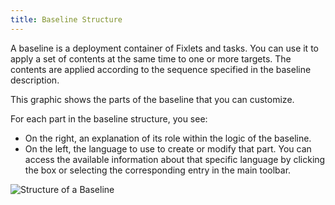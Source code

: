 ```yaml
---
title: Baseline Structure
---
```


A baseline is a deployment container of Fixlets and tasks. You can use it to
apply a set of contents at the same time to one or more targets. The contents
are applied according to the sequence specified in the baseline description.

This graphic shows the parts of the baseline that you can customize.

For each part in the baseline structure, you see:
* On the right, an explanation of its role within the logic of the baseline.
* On the left, the language to use to create or modify that part. You can access the available information about that specific language by clicking the box or selecting the corresponding entry in the main toolbar.

![Structure of a Baseline](/static/img/baseline-structure.png)
